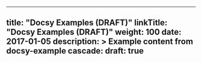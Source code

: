 
---
title: "Docsy Examples (DRAFT)"
linkTitle: "Docsy Examples (DRAFT)"
weight: 100
date: 2017-01-05
description: >
  Example content from docsy-example
cascade:
  draft: true
---
